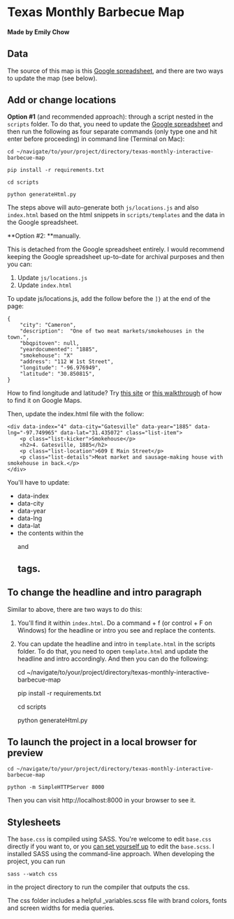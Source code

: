 # Texas Monthly Barbecue Map
#### Made by Emily Chow

## Data

The source of this map is this [Google spreadsheet](https://docs.google.com/spreadsheets/d/10vwsm79EDjxehrrbURFbe6wVhF7qoXxkB5VRWGi9Gic/edit#gid=0), and there are two ways to update the map (see below).

## Add or change locations

**Option #1** (and recommended approach): through a script nested in the `scripts` folder. To do that, you need to update the [Google spreadsheet](https://docs.google.com/spreadsheets/d/10vwsm79EDjxehrrbURFbe6wVhF7qoXxkB5VRWGi9Gic/edit#gid=0) and then run the following as four separate commands (only type one and hit enter before proceeding) in command line (Terminal on Mac):

	cd ~/navigate/to/your/project/directory/texas-monthly-interactive-barbecue-map

	pip install -r requirements.txt

	cd scripts

	python generateHtml.py

The steps above will auto-generate both `js/locations.js` and also `index.html` based on the html snippets in `scripts/templates` and the data in the Google spreadsheet.

**Option #2: **manually. 

This is detached from the Google spreadsheet entirely. I would recommend keeping the Google spreadsheet up-to-date for archival purposes and then you can:

1. Update `js/locations.js`
2. Update `index.html`


To update js/locations.js, add the follow before the `]}` at the end of the page:

```
{
	"city": "Cameron",
	"description": 	"One of two meat markets/smokehouses in the town.",
	"bbqpitoven": null,
	"yeardocumented": "1885",
	"smokehouse": "X"
	"address": "112 W 1st Street",
	"longitude": "-96.976949",
	"latitude": "30.850815",
}
```

How to find longitude and latitude? Try [this site](http://www.latlong.net/) or [this walkthrough](https://support.google.com/maps/answer/18539?co=GENIE.Platform%3DDesktop&hl=en) of how to find it on Google Maps.

Then, update the index.html file with the follow:

	<div data-index="4" data-city="Gatesville" data-year="1885" data-lng="-97.749965" data-lat="31.435072" class="list-item">
	    <p class="list-kicker">Smokehouse</p>
	    <h2>4. Gatesville, 1885</h2>
	    <p class="list-location">609 E Main Street</p>
	    <p class="list-details">Meat market and sausage-making house with smokehouse in back.</p>
	</div>

You'll have to update:

- data-index
- data-city
- data-year
- data-lng
- data-lat
- the contents within the <p> and <h2> tags.


## To change the headline and intro paragraph

Similar to above, there are two ways to do this:

1. You'll find it within `index.html`. Do a command + f (or control + F on Windows) for the headline or intro you see and replace the contents.

2. You can update the headline and intro in `template.html` in the scripts folder. To do that, you need to open `template.html` and update the headline and intro accordingly. And then you can do the following:

	cd ~/navigate/to/your/project/directory/texas-monthly-interactive-barbecue-map

	pip install -r requirements.txt

	cd scripts

	python generateHtml.py


## To launch the project in a local browser for preview

	cd ~/navigate/to/your/project/directory/texas-monthly-interactive-barbecue-map

	python -m SimpleHTTPServer 8000

Then you can visit http://localhost:8000 in your browser to see it.

## Stylesheets

The `base.css` is compiled using SASS. You're welcome to edit `base.css` directly if you want to, or you [can set yourself up](http://sass-lang.com/install) to edit the `base.scss`. I installed SASS using the command-line approach. When developing the project, you can run

	sass --watch css

in the project directory to run the compiler that outputs the css.

The css folder includes a helpful _variables.scss file with brand colors, fonts and screen widths for media queries.
